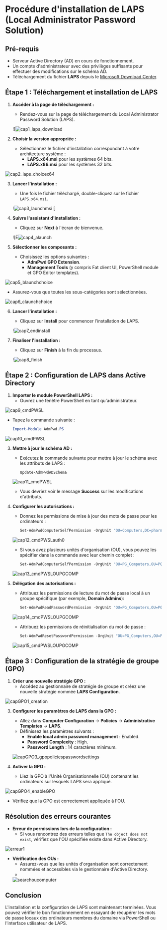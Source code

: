 # Procédure d'installation de LAPS (Local Administrator Password Solution)

## Pré-requis
- Serveur Active Directory (AD) en cours de fonctionnement.
- Un compte d'administrateur avec des privilèges suffisants pour effectuer des modifications sur le schéma AD.
- Téléchargement du fichier **LAPS** depuis le [Microsoft Download Center](https://www.microsoft.com/en-us/download/details.aspx?id=46899).

## Étape 1 : Téléchargement et installation de LAPS

1. **Accéder à la page de téléchargement :**
   - Rendez-vous sur la page de téléchargement du Local Administrator Password Solution (LAPS).
   
   ![![cap1_laps_download](https://github.com/user-attachments/assets/654e2ad4-24e0-409a-843f-efc6df067b19)

2. **Choisir la version appropriée :**
   - Sélectionnez le fichier d'installation correspondant à votre architecture système :
     - **LAPS.x64.msi** pour les systèmes 64 bits.
     - **LAPS.x86.msi** pour les systèmes 32 bits.
   
  ![cap2_laps_choicex64](https://github.com/user-attachments/assets/ebb105f2-8ba5-4ec3-8637-e5e751319656)


3. **Lancer l'installation :**
   - Une fois le fichier téléchargé, double-cliquez sur le fichier `LAPS.x64.msi`.
   
   !![cap3_launchmsi](https://github.com/user-attachments/assets/3e2dfda4-cd1e-4193-af0a-696d9be169ef)
[
4. **Suivre l'assistant d'installation :**
   - Cliquez sur **Next** à l'écran de bienvenue.
   
   ![É![cap4_alaunch](https://github.com/user-attachments/assets/3a66824a-6a78-4888-b468-bcbfd0f8508c)

5. **Sélectionner les composants :**
   - Choisissez les options suivantes :
     - **AdmPwd GPO Extension**.
     - **Management Tools** (y compris Fat client UI, PowerShell module et GPO Editor templates).
   
  ![cap5_blaunchchoice](https://github.com/user-attachments/assets/54ac8d1c-09c8-4199-93bf-d8f6689034b6)
   
   - Assurez-vous que toutes les sous-catégories sont sélectionnées.
   
   ![cap6_claunchchoice](https://github.com/user-attachments/assets/6a7d0f02-b471-437f-8c89-ee8924b8a7b1)

6. **Lancer l'installation :**
   - Cliquez sur **Install** pour commencer l'installation de LAPS.
   
   !![cap7_endinstall](https://github.com/user-attachments/assets/71f00381-9a64-4d14-91bc-1dda20ce2cff)

7. **Finaliser l'installation :**
   - Cliquez sur **Finish** à la fin du processus.
   
   !![cap8_finish](https://github.com/user-attachments/assets/289a0c7f-b541-4214-960d-a094688835b3)

## Étape 2 : Configuration de LAPS dans Active Directory

1. **Importer le module PowerShell LAPS :**
   - Ouvrez une fenêtre PowerShell en tant qu'administrateur.
   
![cap9_cmdPWSL](https://github.com/user-attachments/assets/e60a846e-babb-410b-bf5d-702cfefb1a2b)

   
   - Tapez la commande suivante :
     ```powershell
     Import-Module AdmPwd.PS
     ```
     
   ![cap10_cmdPWSL](https://github.com/user-attachments/assets/19c54d65-63c6-40dd-a610-ac48239ef737)

   
3. **Mettre à jour le schéma AD :**
   - Exécutez la commande suivante pour mettre à jour le schéma avec les attributs de LAPS :
     ```powershell
     Update-AdmPwdADSchema
     ```
     
   ![cap11_cmdPWSL](https://github.com/user-attachments/assets/6ab59a58-5f2f-4904-9b73-efb63ddfe883)

  
   - Vous devriez voir le message **Success** sur les modifications d'attributs.

4. **Configurer les autorisations :**
   - Donnez les permissions de mise à jour des mots de passe pour les ordinateurs :
     ```powershell
     Set-AdmPwdComputerSelfPermission -OrgUnit "OU=Computers,DC=pharmgreen,DC=com"
     ```

   ![cap12_cmdPWSLauth0](https://github.com/user-attachments/assets/f7a1957b-e47a-40e2-bd3d-967ad21dcc93)

  
   - Si vous avez plusieurs unités d'organisation (OU), vous pouvez les spécifier dans la commande avec leur chemin complet :
     ```powershell
     Set-AdmPwdComputerSelfPermission -OrgUnit "OU=PG_Computers,OU=PG_Lyon,OU=PG_France,DC=pharmgreen,DC=com"
     ```
     
   ![cap13_cmdPWSLOUPGCOMP](https://github.com/user-attachments/assets/42065b7f-0c03-4811-b067-b27a15bafcdc)

  
5. **Délégation des autorisations :**
   - Attribuez les permissions de lecture du mot de passe local à un groupe spécifique (par exemple, **Domain Admins**):
     ```powershell
     Set-AdmPwdReadPasswordPermission -OrgUnit "OU=PG_Computers,OU=PG_Lyon,OU=PG_France,DC=pharmgreen,DC=com" -AllowedPrincipals "Domain Admins"
     ```
     
   ![cap14_cmdPWSLOUPGCOMP](https://github.com/user-attachments/assets/c55e24dc-d49c-4dae-8008-d4d1628a00d2)

  
   - Attribuez les permissions de réinitialisation du mot de passe :
     ```powershell
     Set-AdmPwdResetPasswordPermission -OrgUnit "OU=PG_Computers,OU=PG_Lyon,OU=PG_France,DC=pharmgreen,DC=com" -AllowedPrincipals "Domain Admins"
     ```
     
   ![cap15_cmdPWSLOUPGCOMP](https://github.com/user-attachments/assets/a06f3ed3-5473-4087-a004-dc36e3eeaaeb)

  
## Étape 3 : Configuration de la stratégie de groupe (GPO)

1. **Créer une nouvelle stratégie GPO :**
   - Accédez au gestionnaire de stratégie de groupe et créez une nouvelle stratégie nommée **LAPS Configuration**.

![capGPO1_creation](https://github.com/user-attachments/assets/868ab6ba-2c32-4f04-927d-a0a797b33cc7)

    
3. **Configurer les paramètres de LAPS dans la GPO :**
   - Allez dans **Computer Configuration** -> **Policies** -> **Administrative Templates** -> **LAPS**.
   - Définissez les paramètres suivants :
     - **Enable local admin password management** : Enabled.
     - **Password Complexity** : High.
     - **Password Length** : 14 caractères minimum.
   
   ![capGPO3_gpopoliciespasswordsettings](https://github.com/user-attachments/assets/10f886b5-45cc-4479-8bdb-ca967d3510c6)

4. **Activer la GPO :**
   - Liez la GPO à l'Unité Organisationnelle (OU) contenant les ordinateurs sur lesquels LAPS sera appliqué.
   
![capGPO4_enableGPO](https://github.com/user-attachments/assets/59299abe-4082-4756-b972-1072ef90b9c4)

   
   - Vérifiez que la GPO est correctement appliquée à l'OU.

## Résolution des erreurs courantes

- **Erreur de permissions lors de la configuration :**
  - Si vous rencontrez des erreurs telles que `The object does not exist`, vérifiez que l'OU spécifiée existe dans Active Directory.

 ![erreur1](https://github.com/user-attachments/assets/f54e4dc4-f377-4974-ba16-58ab68c6e928)

 
- **Vérification des OUs :**
  - Assurez-vous que les unités d'organisation sont correctement nommées et accessibles via le gestionnaire d'Active Directory.
  - 
  ![searchoucomputer](https://github.com/user-attachments/assets/e6fa2dd3-00ba-4ce3-8955-d68c703c4d57)


## Conclusion
L'installation et la configuration de LAPS sont maintenant terminées. Vous pouvez vérifier le bon fonctionnement en essayant de récupérer les mots de passe locaux des ordinateurs membres du domaine via PowerShell ou l'interface utilisateur de LAPS.
